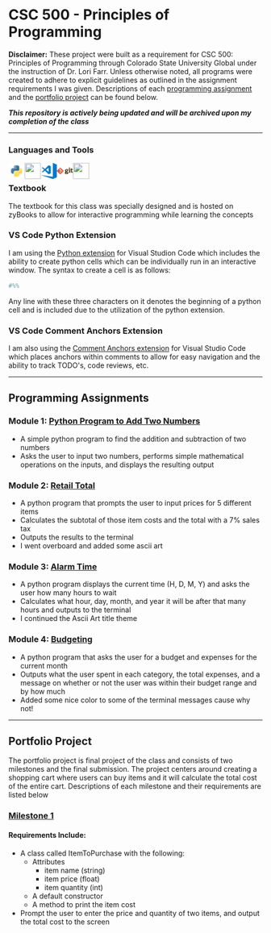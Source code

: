 # CSC 500 - Principles of Programming

**Disclaimer:** These project were built as a requirement for CSC 500: Principles of Programming through Colorado State University Global under the instruction of Dr. Lori Farr. Unless otherwise noted, all programs were created to adhere to explicit guidelines as outlined in the assignment requirements I was given. Descriptions of each [programming assignment](#programming-assignments) and the [portfolio project](#portfolio-project) can be found below.

*****This repository is actively being updated and will be archived upon my completion of the class*****
___

### Languages and Tools
<img align="left" height="32" width="32" src="https://raw.githubusercontent.com/github/explore/80688e429a7d4ef2fca1e82350fe8e3517d3494d/topics/python/python.png" />
<img align="left" height="32" width="32" src="https://cdn.jsdelivr.net/npm/simple-icons@v3/icons/anaconda.svg" />
<img align="left" height="32" width="32" src="https://raw.githubusercontent.com/github/explore/80688e429a7d4ef2fca1e82350fe8e3517d3494d/topics/visual-studio-code/visual-studio-code.png" />
<img align="left" height="32" width="32" src="https://raw.githubusercontent.com/github/explore/80688e429a7d4ef2fca1e82350fe8e3517d3494d/topics/git/git.png" />
<img align="left" height="32" width="32" src="https://cdn.jsdelivr.net/npm/simple-icons@v3/icons/gitkraken.svg" />
<br />

### Textbook
The textbook for this class was specially designed and is hosted on zyBooks to allow for interactive programming while learning the concepts
<br />

### VS Code Python Extension
I am using the [Python extension](https://marketplace.visualstudio.com/items?itemName=ms-python.python) for Visual Studion Code which includes the ability to create python cells which can be individually run in an interactive window. The syntax to create a cell is as follows: 
```python
#%%
```
Any line with these three characters on it denotes the beginning of a python cell and is included due to the utilization of the python extension.

### VS Code Comment Anchors Extension
I am also using the [Comment Anchors extension](https://marketplace.visualstudio.com/items?itemName=ExodiusStudios.comment-anchors) for Visual Studio Code which places anchors within comments to allow for easy navigation and the ability to track TODO's, code reviews, etc. 
<br />

___
<!--When doing relative paths, if a file or dir name has a space, use %20 in place of the space-->
## Programming Assignments
### Module 1: [Python Program to Add Two Numbers](Module%201/addTwoNums.py)
- A simple python program to find the addition and subtraction of two numbers
- Asks the user to input two numbers, performs simple mathematical operations on the inputs, and displays the resulting output

### Module 2: [Retail Total](Module%202/retailTotal.py)
- A python program that prompts the user to input prices for 5 different items
- Calculates the subtotal of those item costs and the total with a 7% sales tax
- Outputs the results to the terminal
- I went overboard and added some ascii art

### Module 3: [Alarm Time](Module%203/alarmTime.py)
- A python program displays the current time (H, D, M, Y) and asks the user how many hours to wait
- Calculates what hour, day, month, and year it will be after that many hours and outputs to the terminal
- I continued the Ascii Art title theme

### Module 4: [Budgeting](Module%204/budget.py)
- A python program that asks the user for a budget and expenses for the current month
- Outputs what the user spent in each category, the total expenses, and a message on whether or not the user was within their budget range and by how much
- Added some nice color to some of the terminal messages cause why not!

___
## Portfolio Project
The portfolio project is final project of the class and consists of two milestones and the final submission. The project centers around creating a shopping cart where users can buy items and it will calculate the total cost of the entire cart. Descriptions of each milestone and their requirements are listed below

### [Milestone 1](Portfolio%20Project/Milestone%201/shoppingCart.py)
#### Requirements Include:
- A class called ItemToPurchase with the following:
    - Attributes
        - item name (string)
        - item price (float)
        - item quantity (int)
    - A default constructor 
    - A method to print the item cost
- Prompt the user to enter the price and quantity of two items, and output the total cost to the screen

